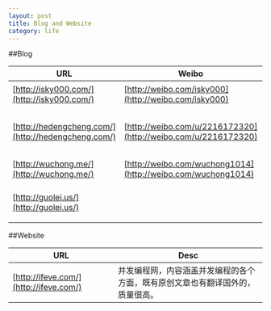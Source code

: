 ```yaml
---
layout: post
title: Blog and Website
category: life
---
```


##Blog

|URL|Weibo|Name|Desc|
|----|----|----|----|
|[http://isky000.com/](http://isky000.com/)|[http://weibo.com/isky000](http://weibo.com/isky000)|简朝阳|Data Architect, Oracle, MySQL|
|[http://hedengcheng.com/](http://hedengcheng.com/)|[http://weibo.com/u/2216172320](http://weibo.com/u/2216172320)|何登成|Database、Concurrent Programming、Performance |
|[http://wuchong.me/](http://wuchong.me/)|[http://weibo.com/wuchong1014](http://weibo.com/wuchong1014)|黑桃夹克| |
|[http://guolei.us/](http://guolei.us/)||郭蕾(夕水溪下)||


##Website

|URL|Desc|
|----|----|
|[http://ifeve.com/](http://ifeve.com/)|并发编程网，内容涵盖并发编程的各个方面，既有原创文章也有翻译国外的，质量很高。|
